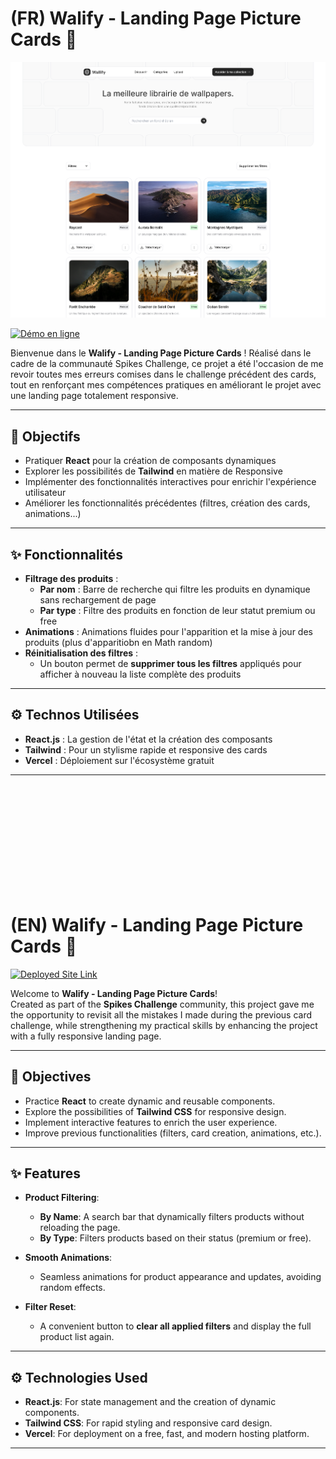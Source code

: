 # (FR) Walify - Landing Page Picture Cards 🚀

![image du projet](cards.png)


[![Démo en ligne](https://img.shields.io/badge/Démo%20en-ligne-blue)](https://landing-page-card-product.vercel.app/)

Bienvenue dans le **Walify - Landing Page Picture Cards** ! Réalisé dans le cadre de la communauté Spikes Challenge, ce projet a été l'occasion de me revoir toutes mes erreurs comises dans le challenge précédent des cards, tout en renforçant mes compétences pratiques en améliorant le projet avec une landing page totalement responsive.

---

## 🎯 **Objectifs**

- Pratiquer **React** pour la création de composants dynamiques
- Explorer les possibilités de **Tailwind** en matière de Responsive
- Implémenter des fonctionnalités interactives pour enrichir l'expérience utilisateur
- Améliorer les fonctionnalités précédentes (filtres, création des cards, animations...)

---

## ✨ **Fonctionnalités**

- **Filtrage des produits** : 
  - **Par nom** : Barre de recherche qui filtre les produits en dynamique sans rechargement de page
  - **Par type** : Filtre des produits en fonction de leur statut premium ou free
- **Animations** : Animations fluides pour l'apparition et la mise à jour des produits (plus d'apparitiobn en Math random)
- **Réinitialisation des filtres** :
  - Un bouton permet de **supprimer tous les filtres** appliqués pour afficher à nouveau la liste complète des produits

---

## ⚙️ **Technos Utilisées**

- **React.js** : La gestion de l'état et la création des composants
- **Tailwind** : Pour un stylisme rapide et responsive des cards
- **Vercel** : Déploiement sur l'écosystème gratuit

---
<br><br><br><br><br><br><br><br><br><br>
# (EN) Walify - Landing Page Picture Cards 🚀

[![Deployed Site Link](https://img.shields.io/badge/Visit-Deployed%20Site-blue)](https://landing-page-card-product.vercel.app/)

Welcome to **Walify - Landing Page Picture Cards**!  
Created as part of the **Spikes Challenge** community, this project gave me the opportunity to revisit all the mistakes I made during the previous card challenge, while strengthening my practical skills by enhancing the project with a fully responsive landing page.

---

## 🎯 **Objectives**

- Practice **React** to create dynamic and reusable components.  
- Explore the possibilities of **Tailwind CSS** for responsive design.  
- Implement interactive features to enrich the user experience.  
- Improve previous functionalities (filters, card creation, animations, etc.).

---

## ✨ **Features**

- **Product Filtering**:  
  - **By Name**: A search bar that dynamically filters products without reloading the page.  
  - **By Type**: Filters products based on their status (premium or free).  

- **Smooth Animations**:  
  - Seamless animations for product appearance and updates, avoiding random effects.  

- **Filter Reset**:  
  - A convenient button to **clear all applied filters** and display the full product list again.  

---

## ⚙️ **Technologies Used**

- **React.js**: For state management and the creation of dynamic components.  
- **Tailwind CSS**: For rapid styling and responsive card design.  
- **Vercel**: For deployment on a free, fast, and modern hosting platform.  

---
